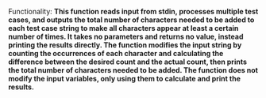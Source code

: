 Functionality: **This function reads input from stdin, processes multiple test cases, and outputs the total number of characters needed to be added to each test case string to make all characters appear at least a certain number of times. It takes no parameters and returns no value, instead printing the results directly. The function modifies the input string by counting the occurrences of each character and calculating the difference between the desired count and the actual count, then prints the total number of characters needed to be added. The function does not modify the input variables, only using them to calculate and print the results.**